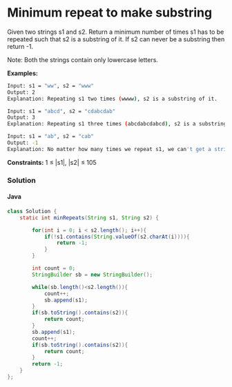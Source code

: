 # Minimum repeat to make substring

Given two strings s1 and s2. Return a minimum number of times s1 has to be repeated such that s2 is a substring of it. If s2 can never be a substring then return -1.

Note: Both the strings contain only lowercase letters.

**Examples:**

```bash
Input: s1 = "ww", s2 = "www"
Output: 2
Explanation: Repeating s1 two times (wwww), s2 is a substring of it.
```

```bash
Input: s1 = "abcd", s2 = "cdabcdab"
Output: 3
Explanation: Repeating s1 three times (abcdabcdabcd), s2 is a substring of it. s2 is not a substring of s2 when it is repeated less than 3 times.
```

```bash
Input: s1 = "ab", s2 = "cab"
Output: -1
Explanation: No matter how many times we repeat s1, we can't get a string such that s2 is a substring of it.
```

**Constraints:**
1 ≤ |s1|, |s2| ≤ 105

### Solution

#### Java

```java
class Solution {
    static int minRepeats(String s1, String s2) {

        for(int i = 0; i < s2.length(); i++){
            if(!s1.contains(String.valueOf(s2.charAt(i)))){
                return -1;
            }
        }

        int count = 0;
        StringBuilder sb = new StringBuilder();

        while(sb.length()<s2.length()){
            count++;
            sb.append(s1);
        }
        if(sb.toString().contains(s2)){
            return count;
        }
        sb.append(s1);
        count++;
        if(sb.toString().contains(s2)){
            return count;
        }
        return -1;
    }
};
```
